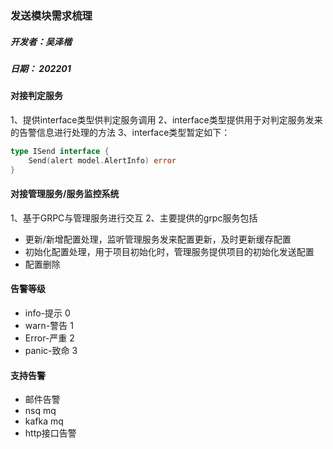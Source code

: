 ### 发送模块需求梳理

##### 开发者：吴泽楷

##### 日期： 202201

#### 对接判定服务

1、提供interface类型供判定服务调用
2、interface类型提供用于对判定服务发来的告警信息进行处理的方法
3、interface类型暂定如下：
```go
type ISend interface {
	Send(alert model.AlertInfo) error
}
```

#### 对接管理服务/服务监控系统
1、基于GRPC与管理服务进行交互
2、主要提供的grpc服务包括
- 更新/新增配置处理，监听管理服务发来配置更新，及时更新缓存配置
- 初始化配置处理，用于项目初始化时，管理服务提供项目的初始化发送配置
- 配置删除

#### 告警等级
- info-提示 0
- warn-警告 1
- Error-严重 2
- panic-致命 3

#### 支持告警
- 邮件告警
- nsq mq
- kafka mq
- http接口告警